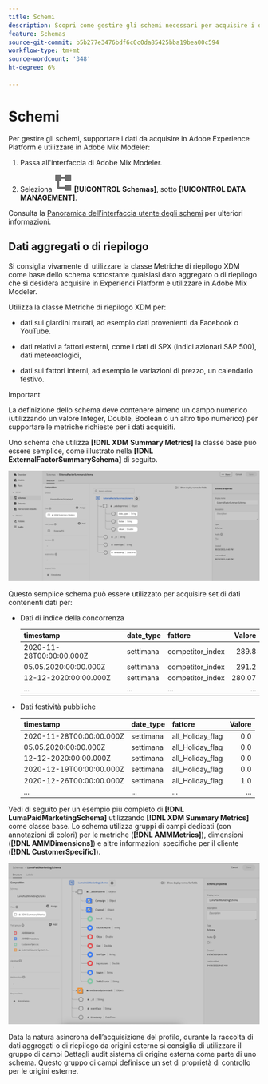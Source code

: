 ```yaml
---
title: Schemi
description: Scopri come gestire gli schemi necessari per acquisire i dati in Adobe Mix Modeler.
feature: Schemas
source-git-commit: b5b277e3476bdf6c0c0da85425bba19bea00c594
workflow-type: tm+mt
source-wordcount: '348'
ht-degree: 6%

---
```



# Schemi

Per gestire gli schemi, supportare i dati da acquisire in Adobe Experience Platform e utilizzare in Adobe Mix Modeler:

1. Passa all&#39;interfaccia di Adobe Mix Modeler.

1. Seleziona ![Schemi](../assets/icons/Schemas.svg) **[!UICONTROL Schemas]**, sotto **[!UICONTROL DATA MANAGEMENT]**.

Consulta la [Panoramica dell’interfaccia utente degli schemi](https://experienceleague.adobe.com/docs/experience-platform/xdm/ui/overview.html?lang=en) per ulteriori informazioni.

## Dati aggregati o di riepilogo

Si consiglia vivamente di utilizzare la classe Metriche di riepilogo XDM come base dello schema sottostante qualsiasi dato aggregato o di riepilogo che si desidera acquisire in Experienci Platform e utilizzare in Adobe Mix Modeler.

Utilizza la classe Metriche di riepilogo XDM per:

- dati sui giardini murati, ad esempio dati provenienti da Facebook o YouTube.

- dati relativi a fattori esterni, come i dati di SPX (indici azionari S&amp;P 500), dati meteorologici,

- dati sui fattori interni, ad esempio le variazioni di prezzo, un calendario festivo.

>[!IMPORTANT]
>
>La definizione dello schema deve contenere almeno un campo numerico (utilizzando un valore Integer, Double, Boolean o un altro tipo numerico) per supportare le metriche richieste per i dati acquisiti.

Uno schema che utilizza **[!DNL XDM Summary Metrics]** la classe base può essere semplice, come illustrato nella **[!DNL ExternalFactorSummarySchema]** di seguito.

![Schema Fattori Esterni](../assets/external-factors-schema.png)

Questo semplice schema può essere utilizzato per acquisire set di dati contenenti dati per:

- Dati di indice della concorrenza

  | timestamp | date_type | fattore | Valore  |
  |---|---|---|--:|
  | 2020-11-28T00:00:00.000Z | settimana | competitor_index | 289.8 |
  | 05.05.2020:00:00.000Z | settimana | competitor_index | 291.2 |
  | 12-12-2020:00:00.000Z | settimana | competitor_index | 280.07 |
  | ... | ... | ... | ... |

- Dati festività pubbliche

  | timestamp | date_type | fattore | Valore  |
  |---|---|---|--:|
  | 2020-11-28T00:00:00.000Z | settimana | all_Holiday_flag | 0.0 |
  | 05.05.2020:00:00.000Z | settimana | all_Holiday_flag | 0.0 |
  | 12-12-2020:00:00.000Z | settimana | all_Holiday_flag | 0.0 |
  | 2020-12-19T00:00:00.000Z | settimana | all_Holiday_flag | 0.0 |
  | 2020-12-26T00:00:00.000Z | settimana | all_Holiday_flag | 1.0 |
  | ... | ... | ... | ... |


Vedi di seguito per un esempio più completo di **[!DNL LumaPaidMarketingSchema]** utilizzando **[!DNL XDM Summary Metrics]** come classe base. Lo schema utilizza gruppi di campi dedicati (con annotazioni di colori) per le metriche (**[!DNL AMMMetrics]**), dimensioni (**[!DNL AMMDimensions]**) e altre informazioni specifiche per il cliente (**[!DNL CustomerSpecific]**).

![Schema di riepilogo](../assets/summary-schema.png)

Data la natura asincrona dell’acquisizione del profilo, durante la raccolta di dati aggregati o di riepilogo da origini esterne si consiglia di utilizzare il gruppo di campi Dettagli audit sistema di origine esterna come parte di uno schema. Questo gruppo di campi definisce un set di proprietà di controllo per le origini esterne.
